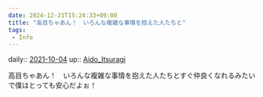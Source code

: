 ```yaml
---
date: 2024-12-21T15:24:33+09:00
title: "高目ちゃあん！　いろんな複雑な事情を抱えた人たちと"
tags:
 - Info
---
```


daily:: [2021-10-04](Daily_Note/2021-10-04)
up:: [Aido_Itsuragi](../Bar/Novel/Nacaria/Aido_Itsuragi.md)

高目ちゃあん！　いろんな複雑な事情を抱えた人たちとすぐ仲良くなれるみたいで僕はとっても安心だよぉ！